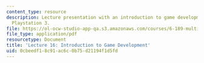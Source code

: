 ```yaml
---
content_type: resource
description: Lecture presentation with an introduction to game development on the
  Playstation 3.
file: https://ol-ocw-studio-app-qa.s3.amazonaws.com/courses/6-189-multicore-programming-primer-january-iap-2007/0cbeedf18c91ac6c0b75d21194f1d5fd_lec16games.pdf
file_type: application/pdf
resourcetype: Document
title: 'Lecture 16: Introduction to Game Development'
uid: 0cbeedf1-8c91-ac6c-0b75-d21194f1d5fd
---
```

